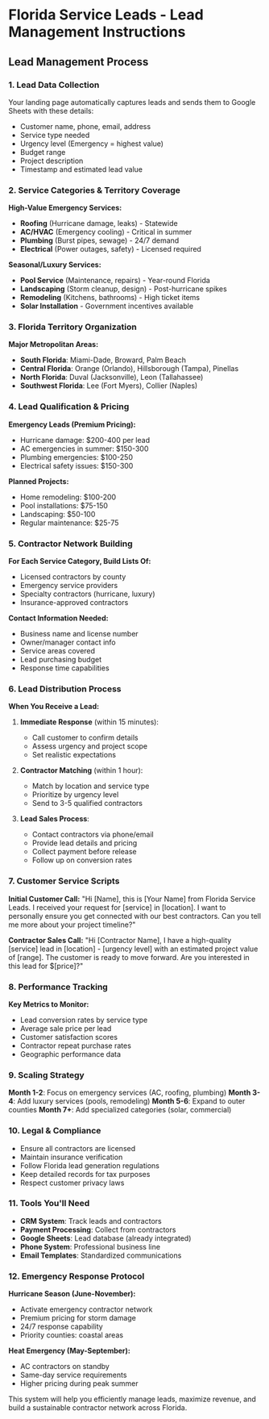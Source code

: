 # Florida Service Leads - Lead Management Instructions

## Lead Management Process

### 1. **Lead Data Collection**
Your landing page automatically captures leads and sends them to Google Sheets with these details:
- Customer name, phone, email, address
- Service type needed
- Urgency level (Emergency = highest value)
- Budget range
- Project description
- Timestamp and estimated lead value

### 2. **Service Categories & Territory Coverage**

**High-Value Emergency Services:**
- **Roofing** (Hurricane damage, leaks) - Statewide
- **AC/HVAC** (Emergency cooling) - Critical in summer
- **Plumbing** (Burst pipes, sewage) - 24/7 demand
- **Electrical** (Power outages, safety) - Licensed required

**Seasonal/Luxury Services:**
- **Pool Service** (Maintenance, repairs) - Year-round Florida
- **Landscaping** (Storm cleanup, design) - Post-hurricane spikes
- **Remodeling** (Kitchens, bathrooms) - High ticket items
- **Solar Installation** - Government incentives available

### 3. **Florida Territory Organization**

**Major Metropolitan Areas:**
- **South Florida**: Miami-Dade, Broward, Palm Beach
- **Central Florida**: Orange (Orlando), Hillsborough (Tampa), Pinellas
- **North Florida**: Duval (Jacksonville), Leon (Tallahassee)
- **Southwest Florida**: Lee (Fort Myers), Collier (Naples)

### 4. **Lead Qualification & Pricing**

**Emergency Leads (Premium Pricing):**
- Hurricane damage: $200-400 per lead
- AC emergencies in summer: $150-300
- Plumbing emergencies: $100-250
- Electrical safety issues: $150-300

**Planned Projects:**
- Home remodeling: $100-200
- Pool installations: $75-150
- Landscaping: $50-100
- Regular maintenance: $25-75

### 5. **Contractor Network Building**

**For Each Service Category, Build Lists Of:**
- Licensed contractors by county
- Emergency service providers
- Specialty contractors (hurricane, luxury)
- Insurance-approved contractors

**Contact Information Needed:**
- Business name and license number
- Owner/manager contact info
- Service areas covered
- Lead purchasing budget
- Response time capabilities

### 6. **Lead Distribution Process**

**When You Receive a Lead:**

1. **Immediate Response** (within 15 minutes):
   - Call customer to confirm details
   - Assess urgency and project scope
   - Set realistic expectations

2. **Contractor Matching** (within 1 hour):
   - Match by location and service type
   - Prioritize by urgency level
   - Send to 3-5 qualified contractors

3. **Lead Sales Process**:
   - Contact contractors via phone/email
   - Provide lead details and pricing
   - Collect payment before release
   - Follow up on conversion rates

### 7. **Customer Service Scripts**

**Initial Customer Call:**
"Hi [Name], this is [Your Name] from Florida Service Leads. I received your request for [service] in [location]. I want to personally ensure you get connected with our best contractors. Can you tell me more about your project timeline?"

**Contractor Sales Call:**
"Hi [Contractor Name], I have a high-quality [service] lead in [location] - [urgency level] with an estimated project value of [range]. The customer is ready to move forward. Are you interested in this lead for $[price]?"

### 8. **Performance Tracking**

**Key Metrics to Monitor:**
- Lead conversion rates by service type
- Average sale price per lead
- Customer satisfaction scores
- Contractor repeat purchase rates
- Geographic performance data

### 9. **Scaling Strategy**

**Month 1-2**: Focus on emergency services (AC, roofing, plumbing)
**Month 3-4**: Add luxury services (pools, remodeling)
**Month 5-6**: Expand to outer counties
**Month 7+**: Add specialized categories (solar, commercial)

### 10. **Legal & Compliance**

- Ensure all contractors are licensed
- Maintain insurance verification
- Follow Florida lead generation regulations
- Keep detailed records for tax purposes
- Respect customer privacy laws

### 11. **Tools You'll Need**

- **CRM System**: Track leads and contractors
- **Payment Processing**: Collect from contractors
- **Google Sheets**: Lead database (already integrated)
- **Phone System**: Professional business line
- **Email Templates**: Standardized communications

### 12. **Emergency Response Protocol**

**Hurricane Season (June-November):**
- Activate emergency contractor network
- Premium pricing for storm damage
- 24/7 response capability
- Priority counties: coastal areas

**Heat Emergency (May-September):**
- AC contractors on standby
- Same-day service requirements
- Higher pricing during peak summer

This system will help you efficiently manage leads, maximize revenue, and build a sustainable contractor network across Florida.